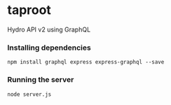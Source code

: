 # taproot

Hydro API v2 using GraphQL

### Installing dependencies

```
npm install graphql express express-graphql --save
```

### Running the server

```
node server.js
```

